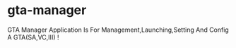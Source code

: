 # gta-manager
GTA Manager Application Is For Management,Launching,Setting And Config A GTA(SA,VC,III) !
